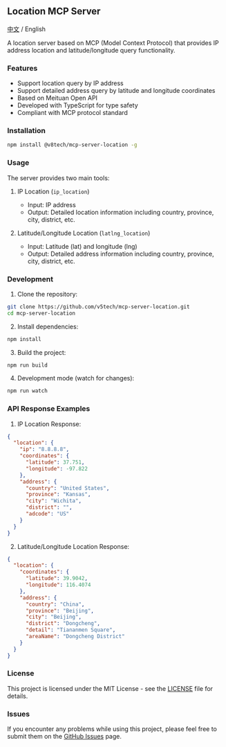 ## Location MCP Server

[中文](README_zh.md) / English

A location server based on MCP (Model Context Protocol) that provides IP address location and latitude/longitude query functionality.

### Features

- Support location query by IP address
- Support detailed address query by latitude and longitude coordinates
- Based on Meituan Open API
- Developed with TypeScript for type safety
- Compliant with MCP protocol standard

### Installation

```bash
npm install @v8tech/mcp-server-location -g
```

### Usage

The server provides two main tools:

1. IP Location (`ip_location`)
   - Input: IP address
   - Output: Detailed location information including country, province, city, district, etc.

2. Latitude/Longitude Location (`latlng_location`)
   - Input: Latitude (lat) and longitude (lng)
   - Output: Detailed address information including country, province, city, district, etc.

### Development

1. Clone the repository:
```bash
git clone https://github.com/v5tech/mcp-server-location.git
cd mcp-server-location
```

2. Install dependencies:
```bash
npm install
```

3. Build the project:
```bash
npm run build
```

4. Development mode (watch for changes):
```bash
npm run watch
```

### API Response Examples

1. IP Location Response:
```json
{
  "location": {
    "ip": "8.8.8.8",
    "coordinates": {
      "latitude": 37.751,
      "longitude": -97.822
    },
    "address": {
      "country": "United States",
      "province": "Kansas",
      "city": "Wichita",
      "district": "",
      "adcode": "US"
    }
  }
}
```

2. Latitude/Longitude Location Response:
```json
{
  "location": {
    "coordinates": {
      "latitude": 39.9042,
      "longitude": 116.4074
    },
    "address": {
      "country": "China",
      "province": "Beijing",
      "city": "Beijing",
      "district": "Dongcheng",
      "detail": "Tiananmen Square",
      "areaName": "Dongcheng District"
    }
  }
}
```

### License

This project is licensed under the MIT License - see the [LICENSE](LICENSE) file for details.

### Issues

If you encounter any problems while using this project, please feel free to submit them on the [GitHub Issues](https://github.com/v5tech/mcp-server-location/issues) page.

